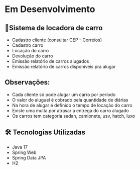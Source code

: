 <h1> Em Desenvolvimento</h1>
<h2>🎯Sistema de locadora de carro</h2>

<ul>
<li>Cadastro cliente (consultar CEP - Correios)</li>
<li>Cadastro carro</li>
<li>Locação do carro</li>
<li>Devolução do carro</li>
<li>Emissão relatório de carros alugados</li>
<li>Emissão relatório de carros disponíveis pra alugar</li>
</ul>

<h2>Observações:</h2>
<ul>
<li>Cada cliente só pode alugar um carro por período</li>
<li>O valor do aluguel é cobrado pela quantidade de diárias</li>
<li>Na hora de alugar é definido o tempo de locação do carro</li>
<li>Existe uma multa por atrasar a entrega do carro alugado</li>
<li>Os carros tem categoria sedan, camionete, usv, hatch, luxo</li>
</ul>
<h2>🛠 Tecnologias Utilizadas</h2>

<ul>
    <li>Java 17</li>
    <li>Spring Web</li>
    <li>Spring Data JPA</li>
    <li>H2</li>
</ul>